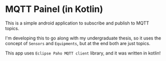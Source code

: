 # MQTT Painel (in Kotlin)

This is a simple android application to subscribe and publish to MQTT topics.

I'm developing this to go along with my undergraduate thesis, so it uses the concept of `Sensors` and `Equipments`, but at the end both are just topics.

This app uses `Eclipse Paho MQTT client` library, and it was written in kotlin!
